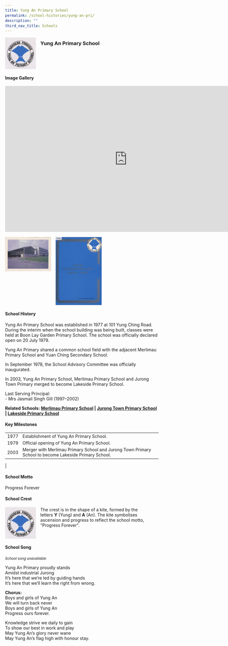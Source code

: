 ```yaml
---
title: Yung An Primary School
permalink: /school-histories/yung-an-pri/
description: ""
third_nav_title: Schools
---
```

<img align="left" style="width:20%;margin-right:15px;" src="/images/yunganpri1.png">

### **Yung An Primary School**

<br clear="left">

#### **Image Gallery**

<iframe src="https://docs.google.com/presentation/d/e/2PACX-1vQds-Jn96Y-uWgWxI0ZElL5-95Or44IQTOPmG06wMSzE7zVFrdeBOf_9cyjas4jpGKT05WDl_G1QP8W/embed?start=false&amp;loop=true&amp;delayms=5000" frameborder="0" width="800" height="479" allowfullscreen="true"></iframe>

<p><a href="https://d1yxymztqoj7qn.amplifyapp.com/images/yunganpri2.jpg">  
<img align="left" style="width:30%;margin-right:15px;" src="/images/yunganpri2.jpg">
</a></p>

<p><a href="https://d1yxymztqoj7qn.amplifyapp.com/images/yunganpri3.jpg">  
<img align="left" style="width:30%;margin-right:15px;" src="/images/yunganpri3.jpg">
</a></p>

<br clear="left">

#### **School History**
Yung An Primary School was established in 1977 at 101 Yung Ching Road. During the interim when the school building was being built, classes were held at Boon Lay Garden Primary School. The school was officially declared open on 20 July 1979.

Yung An Primary shared a common school field with the adjacent Merlimau Primary School and Yuan Ching Secondary School.

In September 1978, the School Advisory Committee was officially inaugurated.

In 2003, Yung An Primary School, Merlimau Primary School and Jurong Town Primary merged to become Lakeside Primary School.

Last Serving Principal:<br>
\- Mrs Jasmail Singh Gill (1997–2002)

**Related Schools: [Merlimau Primary School](https://d1yxymztqoj7qn.amplifyapp.com/school-histories/merlimau-pri/) | [Jurong Town Primary School](https://d1yxymztqoj7qn.amplifyapp.com/school-histories/jurong-town-pri/) | [Lakeside Primary School](https://d1yxymztqoj7qn.amplifyapp.com/school-histories/lakeside-pri/)**

#### **Key Milestones**

|  |  |
|:---:|---|
| 1977 | Establishment of Yung An Primary School. |
| 1979 | Official opening of Yung An Primary School. |
| 2003 | Merger with Merlimau Primary School and Jurong Town Primary School to become Lakeside Primary School. |
|

#### **School Motto**
Progress Forever

#### **School Crest**
<img align="left" style="width:20%;margin-right:15px;" src="/images/yunganpri1.png">

The crest is in the shape of a kite, formed by the letters&nbsp;**Y**&nbsp;(Yung) and&nbsp;**A**&nbsp;(An). The kite symbolises ascension and progress to reflect the school motto, “Progress Forever”.

<br clear="left">

#### **School Song**
<small>*School song unavailable*</small>

Yung An Primary proudly stands<br>
Amidst industrial Jurong<br>
It’s here that we’re led by guiding hands<br>
It’s here that we’ll learn the right from wrong.

**Chorus:**<br>
Boys and girls of Yung An<br>
We will turn back never<br>
Boys and girls of Yung An<br>
Progress ours forever.

Knowledge strive we daily to gain<br>
To show our best in work and play<br>
May Yung An’s glory never wane<br>
May Yung An’s flag high with honour stay.